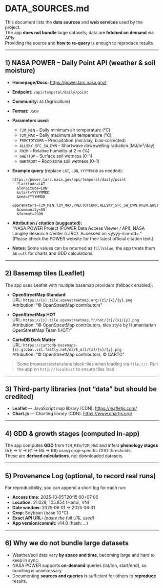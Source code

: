 # DATA_SOURCES.md

This document lists the **data sources** and **web services** used by the project.  
The app **does not bundle** large datasets; data are **fetched on demand** via APIs.  
Providing the source and **how to re-query** is enough to reproduce results.

---

## 1) NASA POWER – Daily Point API (weather & soil moisture)
- **Homepage/Docs:** https://power.larc.nasa.gov/
- **Endpoint:** `/api/temporal/daily/point`
- **Community:** `AG` (Agriculture)
- **Format:** `JSON`
- **Parameters used:**
  - `T2M_MIN` – Daily minimum air temperature (°C)
  - `T2M_MAX` – Daily maximum air temperature (°C)
  - `PRECTOTCORR` – Precipitation (mm/day, bias‑corrected)
  - `ALLSKY_SFC_SW_DWN` – Shortwave downwelling radiation (MJ/m²/day)
  - `RH2M` – Relative humidity at 2 m (%)
  - `GWETTOP` – Surface soil wetness (0–1)
  - `GWETROOT` – Root‑zone soil wetness (0–1)

- **Example query** (replace `LAT`, `LON`, `YYYYMMDD` as needed):
  ```text
  https://power.larc.nasa.gov/api/temporal/daily/point
    ?latitude=LAT
    &longitude=LON
    &start=YYYYMMDD
    &end=YYYYMMDD
    &parameters=T2M_MIN,T2M_MAX,PRECTOTCORR,ALLSKY_SFC_SW_DWN,RH2M,GWETTOP,GWETROOT
    &community=AG
    &format=JSON
  ```

- **Attribution / citation (suggested):**  
  “NASA POWER Project (POWER Data Access Viewer / API), NASA Langley Research Center (LaRC). Accessed on <yyyy‑mm‑dd>.”  
  (Please check the POWER website for their latest official citation text.)

- **Notes:** Some values can be returned as `fillValue`; the app treats them as `null` for charts and GDD calculations.

---

## 2) Basemap tiles (Leaflet)
The app uses Leaflet with multiple basemap providers (fallback enabled):

- **OpenStreetMap Standard**  
  URL: `https://{s}.tile.openstreetmap.org/{z}/{x}/{y}.png`  
  Attribution: “© OpenStreetMap contributors”

- **OpenStreetMap HOT**  
  URL: `https://{s}.tile.openstreetmap.fr/hot/{z}/{x}/{y}.png`  
  Attribution: “© OpenStreetMap contributors, tiles style by Humanitarian OpenStreetMap Team (HOT)”

- **CartoDB Dark Matter**  
  URL: `https://cartodb-basemaps-{s}.global.ssl.fastly.net/dark_all/{z}/{x}/{y}.png`  
  Attribution: “© OpenStreetMap contributors, © CARTO”

> Some browsers/extensions block tiles when loading via `file:///`. Run the app on `http://localhost` to ensure tiles load.

---

## 3) Third‑party libraries (not “data” but should be credited)
- **Leaflet** — JavaScript map library (CDN). https://leafletjs.com/  
- **Chart.js** — Charting library (CDN). https://www.chartjs.org/

---

## 4) GDD & growth stages (computed in‑app)
The app computes **GDD** from `T2M_MIN/T2M_MAX` and infers **phenology stages** (VE → V → R1 → R5 → R8) using crop‑specific GDD thresholds.  
These are **derived calculations**, not downloaded datasets.

---

## 5) Provenance Log (optional, to record real runs)
For reproducibility, you can append a short log for each run:
- **Access time:** 2025‑10‑05T20:15:00+07:00
- **Location:** 21.028, 105.854 (Hanoi, VN)
- **Date window:** 2025‑06‑01 → 2025‑08‑31
- **Crop:** Soybean (base 10 °C)
- **Exact API URL:** *(paste the full URL used)*
- **App version/commit:** v14.0 (hash: …)

---

## 6) Why we do **not** bundle large datasets
- Weather/soil data vary **by space and time**, becoming large and hard to keep in sync.
- NASA POWER supports **on‑demand** queries (lat/lon, start/end), so bundling is unnecessary.
- Documenting **sources and queries** is sufficient for others to **reproduce** results.
